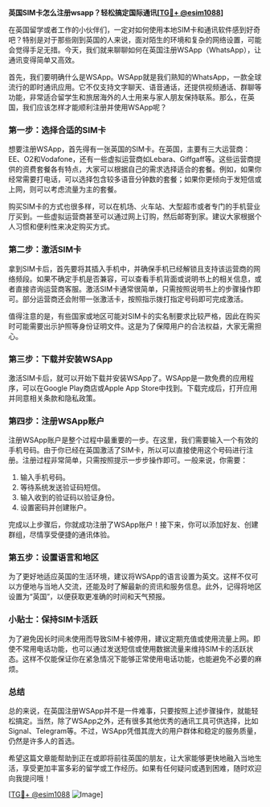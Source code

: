 **英国SIM卡怎么注册wsapp？轻松搞定国际通讯[[TG💪+ @esim1088](https://t.me/s/esim1088)]**

在英国留学或者工作的小伙伴们，一定对如何使用本地SIM卡和通讯软件感到好奇吧？特别是对于那些刚到英国的人来说，面对陌生的环境和复杂的网络设置，可能会觉得手足无措。今天，我们就来聊聊如何在英国注册WSApp（WhatsApp），让通讯变得简单又高效。

首先，我们要明确什么是WSApp。WSApp就是我们熟知的WhatsApp，一款全球流行的即时通讯应用。它不仅支持文字聊天、语音通话，还提供视频通话、群聊等功能，非常适合留学生和旅居海外的人士用来与家人朋友保持联系。那么，在英国，我们应该怎样才能顺利注册并使用WSApp呢？

### 第一步：选择合适的SIM卡

想要注册WSApp，首先得有一张英国的SIM卡。在英国，主要有三大运营商：EE、O2和Vodafone，还有一些虚拟运营商如Lebara、Giffgaff等。这些运营商提供的资费套餐各有特点，大家可以根据自己的需求选择适合的套餐。例如，如果你经常需要打电话，可以选择包含较多语音分钟数的套餐；如果你更倾向于发短信或上网，则可以考虑流量为主的套餐。

购买SIM卡的方式也很多样，可以在机场、火车站、大型超市或者专门的手机营业厅买到。一些虚拟运营商甚至可以通过网上订购，然后邮寄到家。建议大家根据个人习惯和便利性来决定购买方式。

### 第二步：激活SIM卡

拿到SIM卡后，首先要将其插入手机中，并确保手机已经解锁且支持该运营商的网络频段。如果不确定手机是否兼容，可以查看手机背面或说明书上的相关信息，或者直接咨询运营商客服。激活SIM卡通常很简单，只需按照说明书上的步骤操作即可。部分运营商还会附带一张激活卡，按照指示拨打指定号码即可完成激活。

值得注意的是，有些国家或地区可能对SIM卡的实名制要求比较严格，因此在购买时可能需要出示护照等身份证明文件。这是为了保障用户的合法权益，大家无需担心。

### 第三步：下载并安装WSApp

激活SIM卡后，就可以开始下载并安装WSApp了。WSApp是一款免费的应用程序，可以在Google Play商店或Apple App Store中找到。下载完成后，打开应用并同意相关条款和隐私政策。

### 第四步：注册WSApp账户

注册WSApp账户是整个过程中最重要的一步。在这里，我们需要输入一个有效的手机号码。由于你已经在英国激活了SIM卡，所以可以直接使用这个号码进行注册。注册过程非常简单，只需按照提示一步步操作即可。一般来说，你需要：

1. 输入手机号码。
2. 等待系统发送验证码短信。
3. 输入收到的验证码以验证身份。
4. 设置密码并创建账户。

完成以上步骤后，你就成功注册了WSApp账户！接下来，你可以添加好友、创建群组，尽情享受便捷的通讯体验。

### 第五步：设置语言和地区

为了更好地适应英国的生活环境，建议将WSApp的语言设置为英文。这样不仅可以方便地与当地人交流，还能及时了解最新的资讯和服务信息。此外，记得将地区设置为“英国”，以便获取更准确的时间和天气预报。

### 小贴士：保持SIM卡活跃

为了避免因长时间未使用而导致SIM卡被停用，建议定期充值或使用流量上网。即使不常用电话功能，也可以通过发送短信或使用数据流量来维持SIM卡的活跃状态。这样不仅能保证你在紧急情况下能够正常使用电话功能，也能避免不必要的麻烦。

### 总结

总的来说，在英国注册WSApp并不是一件难事，只要按照上述步骤操作，就能轻松搞定。当然，除了WSApp之外，还有很多其他优秀的通讯工具可供选择，比如Signal、Telegram等。不过，WSApp凭借其庞大的用户群体和稳定的服务质量，仍然是许多人的首选。

希望这篇文章能帮助到正在或即将前往英国的朋友，让大家能够更快地融入当地生活，享受更加丰富多彩的留学或工作经历。如果有任何疑问或遇到困难，随时欢迎向我提问哦！

[[TG💪+ @esim1088](https://t.me/s/esim1088) ![Image](https://i.postimg.cc/4NQfJmqS/Snipaste-2025-05-13-00-14-12.png)]